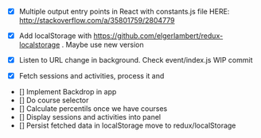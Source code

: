 - [x] Multiple output entry points in React with constants.js file
HERE: http://stackoverflow.com/a/35801759/2804779
- [x] Add localStorage with https://github.com/elgerlambert/redux-localstorage . Maybe use new version

- [x] Listen to URL change in background. Check event/index.js WIP commit
- [x] Fetch sessions and activities, process it and
- [] Implement Backdrop in app
- [] Do course selector
- [] Calculate percentils once we have courses
- [] Display sessions and activities into panel
- [] Persist fetched data in localStorage move to redux/localStorage
